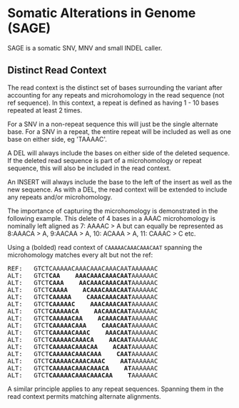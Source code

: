 
# Somatic Alterations in Genome (SAGE)
SAGE is a somatic SNV, MNV and small INDEL caller.


## Distinct Read Context

The read context is the distinct set of bases surrounding the variant after accounting for any repeats and microhomology in the read sequence (not ref sequence). 
In this context, a repeat is defined as having 1 - 10 bases repeated at least 2 times. 

For a SNV in a non-repeat sequence this will just be the single alternate base. 
For a SNV in a repeat, the entire repeat will be included as well as one base on either side, eg 'TAAAAC'.

A DEL will always include the bases on either side of the deleted sequence. 
If the deleted read sequence is part of a microhomology or repeat sequence, this will also be included in the read context.

An INSERT will always include the base to the left of the insert as well as the new sequence. 
As with a DEL, the read context will be extended to include any repeats and/or microhomology.

The importance of capturing the microhomology is demonstrated in the following example. This delete of 4 bases in a AAAC microhomology is  
nominally left aligned as 7: AAAAC > A but can equally be represented as 8:AAACA > A, 9:AACAA > A, 10: ACAAA > A, 11: CAAAC > C etc. 

Using a (bolded) read context of `CAAAAACAAACAAACAAT` spanning the microhomology matches every alt but not the ref:

<pre>
REF:   GTCTCAAAAACAAACAAACAAACAATAAAAAAC 
ALT:   GTCT<b>CAA    AAACAAACAAACAAT</b>AAAAAAC
ALT:   GTCT<b>CAAA    AACAAACAAACAAT</b>AAAAAAC
ALT:   GTCT<b>CAAAA    ACAAACAAACAAT</b>AAAAAAC
ALT:   GTCT<b>CAAAAA    CAAACAAACAAT</b>AAAAAAC
ALT:   GTCT<b>CAAAAAC    AAACAAACAAT</b>AAAAAAC
ALT:   GTCT<b>CAAAAACA    AACAAACAAT</b>AAAAAAC
ALT:   GTCT<b>CAAAAACAA    ACAAACAAT</b>AAAAAAC
ALT:   GTCT<b>CAAAAACAAA    CAAACAAT</b>AAAAAAC
ALT:   GTCT<b>CAAAAACAAAC    AAACAAT</b>AAAAAAC
ALT:   GTCT<b>CAAAAACAAACA    AACAAT</b>AAAAAAC
ALT:   GTCT<b>CAAAAACAAACAA    ACAAT</b>AAAAAAC
ALT:   GTCT<b>CAAAAACAAACAAA    CAAT</b>AAAAAAC
ALT:   GTCT<b>CAAAAACAAACAAAC    AAT</b>AAAAAAC
ALT:   GTCT<b>CAAAAACAAACAAACA    AT</b>AAAAAAC
ALT:   GTCT<b>CAAAAACAAACAAACAA    T</b>AAAAAAC
</pre>

A similar principle applies to any repeat sequences. Spanning them in the read context permits matching alternate alignments. 